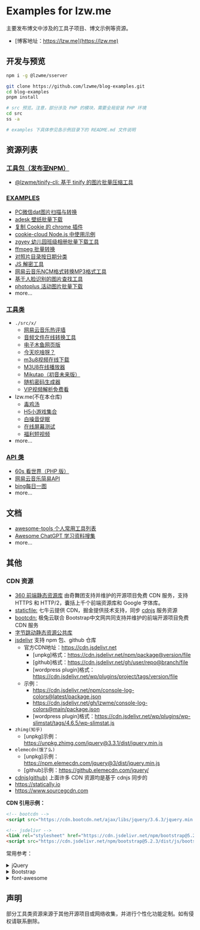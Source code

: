 # Examples for lzw.me

主要发布博文中涉及的工具子项目、博文示例等资源。

- [博客地址：https://lzw.me](https://lzw.me)

## 开发与预览

```bash
npm i -g @lzwme/sserver

git clone https://github.com/lzwme/blog-examples.git
cd blog-examples
pnpm install

# src 预览。注意，部分涉及 PHP 的模块，需要全局安装 PHP 环境
cd src
ss -a

# examples 下具体参见各示例目录下的 README.md 文件说明
```

## 资源列表

### [工具包（发布至NPM）](./packages)

- [@lzwme/tinify-cli: 基于 tinify 的图片批量压缩工具](./packages/tinify-cli/README.md)

### [EXAMPLES](./examples/)

- [PC微信dat图片扫描与转换](./examples/weixin-dat)
- [adesk 壁纸批量下载](./examples/adesk-download/README.md)
- [复制 Cookie 的 chrome 插件](./examples/chrome-extension-copy-cookies/README.md)
- [cookie-cloud Node.js 中使用示例](./examples/cookie-cloud)
- [zgyey 幼儿园班级相册批量下载工具](./examples/dl-zgyey/README.md)
- [ffmpeg 批量转换](./examples/ffmpeg-convert/README.md)
- [对照片目录按日期分类](./examples/files-cate/README.md)
- [JS 解密工具](./examples/js-decrypt/README.md)
- [网易云音乐NCM格式转换MP3格式工具](./examples/ncmtomp3/README.md)
- [基于人脸识别的图片查找工具](./examples/photo-find-by-face/)
- [photoplus 活动图片批量下载](./examples/photoplus-download/README.md)
- more...

### [工具类](./src/x/)

- `./src/x/`
  - [网易云音乐热评墙](https://lzw.me/x/163musichot)
  - [音频文件在线转换工具](https://lzw.me/x/audio-converter)
  - [电子木鱼网页版](https://lzw.me/x/dzmy)
  - [今天吃啥呀？](https://lzw.me/x/jtcs)
  - [m3u8视频在线下载](https://lzw.me/x/m3u8-downloader)
  - [M3U8在线播放器](https://lzw.me/x/m3u8-player)
  - [Mikutap（初音未来版）](https://lzw.me/x/mikutap)
  - [随机密码生成器](https://lzw.me/x/random-password)
  - [VIP视频解析免费看](https://lzw.me/x/vip)
- lzw.me(不在本仓库)
  - [毒鸡汤](https://lzw.me/pages/djt)
  - [H5小游戏集合](https://lzw.me/pages/games)
  - [白噪音促眠](https://lzw.me/x/relax)
  - [在线屏幕测试](https://lzw.me/x/screentest)
  - [福利短视频](https://lzw.me/v)
- more...

### [API 类]('./src/x/iapi/')

- [60s 看世界（PHP 版）](./src/x/iapi/60s/README.md)
- [网易云音乐简易API](https://lzw.me/x/iapi/163music/)
- [bing每日一图](https://lzw.me/x/iapi/bing/)
- more...

## 文档

- [awesome-tools 个人常用工具列表](./src/docs/tools.md)
- [Awesome ChatGPT 学习资料搜集](./src/docs/AIGC/ChatGPT/READEME.md)
- more...

## 其他

### CDN 资源

- [360 前端静态资源库](https://cdn.baomitu.com) 由奇舞团支持并维护的开源项目免费 CDN 服务，支持 HTTPS 和 HTTP/2，囊括上千个前端资源库和 Google 字体库。
- [staticfile:](http://www.staticfile.org) 七牛云提供 CDN，掘金提供技术支持，同步 [cdnjs](https://github.com/cdnjs/cdnjs) 服务资源
- [bootcdn:](https://www.bootcdn.cn) 极兔云联合 Bootstrap中文网共同支持并维护的前端开源项目免费 CDN 服务
- [字节跳动静态资源公共库](https://cdn.bytedance.com)
- [jsdelivr](https://www.jsdelivr.com) 支持 npm 包、github 仓库
  - 官方CDN地址：https://cdn.jsdelivr.net
    - [unpkg]格式：https://cdn.jsdelivr.net/npm/package@version/file
    - [github]格式：https://cdn.jsdelivr.net/gh/user/repo@branch/file
    - [wordpress plugin]格式：https://cdn.jsdelivr.net/wp/plugins/project/tags/version/file
  - 示例：
    - https://cdn.jsdelivr.net/npm/console-log-colors@latest/package.json
    - https://cdn.jsdelivr.net/gh/lzwme/console-log-colors@main/package.json
    - [wordpress plugin]格式：https://cdn.jsdelivr.net/wp/plugins/wp-slimstat/tags/4.6.5/wp-slimstat.js
- `zhimg(知乎)`
  - [unpkg]示例：https://unpkg.zhimg.com/jquery@3.3.1/dist/jquery.min.js
- `elemecdn(饿了么)`
  - [unpkg]示例：https://npm.elemecdn.com/jquery@3/dist/jquery.min.js
  - [github]示例：https://github.elemecdn.com/jquery/
- [cdnjs](https://cdnjs.com)[(github)](https://github.com/cdnjs/cdnjs) 上面许多 CDN 资源均是基于 cdnjs 同步的
- https://statically.io
- https://www.sourcegcdn.com

**CDN 引用示例：**

```html
<!-- bootcdn -->
<script src="https://cdn.bootcdn.net/ajax/libs/jquery/3.6.3/jquery.min.js"></script>

<!-- jsdelivr -->
<link rel="stylesheet" href="https://cdn.jsdelivr.net/npm/bootstrap@5.2.3/dist/css/bootstrap.min.css" integrity="sha256-wLz3iY/cO4e6vKZ4zRmo4+9XDpMcgKOvv/zEU3OMlRo=" crossorigin="anonymous">
<script src="https://cdn.jsdelivr.net/npm/bootstrap@5.2.3/dist/js/bootstrap.min.js" integrity="sha256-m81NDyncZVbr7v9E6qCWXwx/cwjuWDlHCMzi9pjMobA=" crossorigin="anonymous"></script>
```

常用参考：
<details>
  <summary>jQuery</summary>

```html
<!-- jquery3 -->
<script crossorigin="anonymous" src="https://npm.elemecdn.com/jquery/dist/jquery.min.js"></script>

<script crossorigin="anonymous" integrity="sha512-STof4xm1wgkfm7heWqFJVn58Hm3EtS31XFaagaa8VMReCXAkQnJZ+jEy8PCC/iT18dFy95WcExNHFTqLyp72eQ==" src="https://lib.baomitu.com/jquery/3.6.3/jquery.min.js"></script>

<script src="https://cdn.jsdelivr.net/npm/jquery@3.6.3/dist/jquery.min.js" integrity="sha256-pvPw+upLPUjgMXY0G+8O0xUf+/Im1MZjXxxgOcBQBXU=" crossorigin="anonymous"></script>

<!-- jquery2 -->
<script crossorigin="anonymous" integrity="sha384-rY/jv8mMhqDabXSo+UCggqKtdmBfd3qC2/KvyTDNQ6PcUJXaxK1tMepoQda4g5vB" src="https://lib.baomitu.com/jquery/2.2.4/jquery.min.js"></script>

<!-- jquery1 -->
<script crossorigin="anonymous" integrity="sha384-nvAa0+6Qg9clwYCGGPpDQLVpLNn0fRaROjHqs13t4Ggj3Ez50XnGQqc/r8MhnRDZ" src="https://lib.baomitu.com/jquery/1.12.4/jquery.min.js"></script>

<!-- 其他
https://cdn.jsdelivr.net/npm/jquery/
https://npm.elemecdn.com/jquery/
https://unpkg.zhimg.com/jquery/
-->
```

</details>

<details>
  <summary>Bootstrap</summary>

```html
<!-- bootstrap 3 -->
<link crossorigin="anonymous" href="https://lib.baomitu.com/bootstrap@3/dist/css/bootstrap.min.css" rel="stylesheet">
<script crossorigin="anonymous" src="https://npm.elemecdn.com/bootstrap@3/dist/js/bootstrap.min.js"></script>

<link crossorigin="anonymous" integrity="sha384-HSMxcRTRxnN+Bdg0JdbxYKrThecOKuH5zCYotlSAcp1+c8xmyTe9GYg1l9a69psu" href="https://lib.baomitu.com/twitter-bootstrap/3.4.1/css/bootstrap.min.css" rel="stylesheet">
<script crossorigin="anonymous" integrity="sha384-aJ21OjlMXNL5UyIl/XNwTMqvzeRMZH2w8c5cRVpzpU8Y5bApTppSuUkhZXN0VxHd" src="https://lib.baomitu.com/twitter-bootstrap/3.4.1/js/bootstrap.min.js"></script>

<!-- bootstrap 4 -->
<link crossorigin="anonymous" integrity="sha512-T584yQ/tdRR5QwOpfvDfVQUidzfgc2339Lc8uBDtcp/wYu80d7jwBgAxbyMh0a9YM9F8N3tdErpFI8iaGx6x5g==" href="https://lib.baomitu.com/twitter-bootstrap/4.6.1/css/bootstrap.min.css" rel="stylesheet">
<script crossorigin="anonymous" integrity="sha512-UR25UO94eTnCVwjbXozyeVd6ZqpaAE9naiEUBK/A+QDbfSTQFhPGj5lOR6d8tsgbBk84Ggb5A3EkjsOgPRPcKA==" src="https://lib.baomitu.com/twitter-bootstrap/4.6.1/js/bootstrap.min.js"></script>

<!-- bootstrap 5 -->
<link crossorigin="anonymous" integrity="sha512-SbiR/eusphKoMVVXysTKG/7VseWii+Y3FdHrt0EpKgpToZeemhqHeZeLWLhJutz/2ut2Vw1uQEj2MbRF+TVBUA==" href="https://lib.baomitu.com/twitter-bootstrap/5.2.3/css/bootstrap.min.css" rel="stylesheet">
<script crossorigin="anonymous" integrity="sha512-1/RvZTcCDEUjY/CypiMz+iqqtaoQfAITmNSJY17Myp4Ms5mdxPS5UV7iOfdZoxcGhzFbOm6sntTKJppjvuhg4g==" src="https://lib.baomitu.com/twitter-bootstrap/5.2.3/js/bootstrap.min.js"></script>

<!-- 其他
https://cdn.jsdelivr.net/npm/twitter-bootstrap/
https://npm.elemecdn.com/twitter-bootstrap/
https://unpkg.zhimg.com/bootstrap/
-->
```

</details>

<details>
  <summary>font-awesome</summary>

```html
<!-- font-awesome 4.7 -->
<link crossorigin="anonymous" integrity="sha384-wvfXpqpZZVQGK6TAh5PVlGOfQNHSoD2xbE+QkPxCAFlNEevoEH3Sl0sibVcOQVnN" href="https://lib.baomitu.com/font-awesome/4.7.0/css/font-awesome.min.css" rel="stylesheet">

<link rel="stylesheet" href="https://npm.elemecdn.com/font-awesome@4.7.0/css/font-awesome.min.css" crossorigin="anonymous">

<!-- font-awesome 6.2 -->
<link crossorigin="anonymous" integrity="sha512-MV7K8+y+gLIBoVD59lQIYicR65iaqukzvf/nwasF0nqhPay5w/9lJmVM2hMDcnK1OnMGCdVK+iQrJ7lzPJQd1w==" href="https://lib.baomitu.com/font-awesome/6.2.1/css/all.min.css" rel="stylesheet">

<link rel="stylesheet" href="https://npm.elemecdn.com/@fortawesome/fontawesome-free@6.2.1/css/fontawesome.min.css" crossorigin="anonymous">

<!-- font-awesome latest all -->
<link crossorigin="anonymous" integrity="sha512-xh6O/CkQoPOWDdYTDqeRdPCVd1SpvCA9XXcUnZS2FmJNp1coAFzvtCN9BmamE+4aHK8yyUHUSCcJHgXloTyT2A==" href="https://lib.baomitu.com/font-awesome/latest/css/all.min.css" rel="stylesheet">

<link rel="stylesheet" href="https://jsdelivr.ioiox.cn/npm/@fortawesome/fontawesome-free/css/all.min.css">

<link href="https://cdn.bootcdn.net/ajax/libs/font-awesome/6.4.0/css/all.min.css" rel="stylesheet">

<!-- fontawesome-free latest https://npm.elemecdn.com/fontawesome-free/ -->
<link rel="stylesheet" href="https://npm.elemecdn.com/@fortawesome/fontawesome-free/css/fontawesome.min.css" crossorigin="anonymous">
<script src="https://npm.elemecdn.com/@fortawesome/fontawesome-free/js/fontawesome.min.js" crossorigin="anonymous"></script>

<!-- 其他
https://cdn.jsdelivr.net/npm/@fortawesome/fontawesome-free/
https://npm.elemecdn.com/@fortawesome/fontawesome-free/
-->

```

</details>

## 声明

部分工具类资源来源于其他开源项目或网络收集，并进行个性化功能定制。如有侵权请联系删除。
